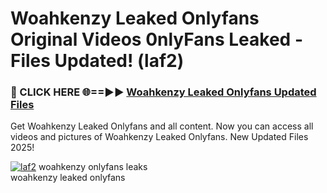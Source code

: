 # Woahkenzy Leaked Onlyfans Original Videos 0nlyFans Leaked - Files Updated! (laf2)

<h3>🔴 CLICK HERE 🌐==►► <a href="https://tinyurl.com/2jnfzry5" rel="nofollow">Woahkenzy Leaked Onlyfans Updated Files</a></h3>

Get Woahkenzy Leaked Onlyfans and all content. Now you can access all videos and pictures of Woahkenzy Leaked Onlyfans. New Updated Files 2025!

[![laf2](https://i.imgur.com/GyGTBgg.gif)](https://tinyurl.com/2jnfzry5)
woahkenzy onlyfans leaks<br>
woahkenzy leaked onlyfans